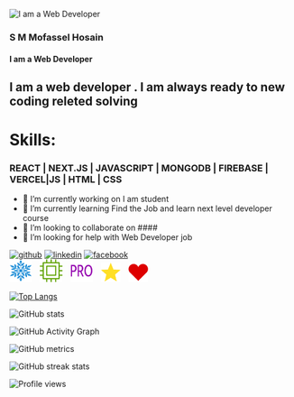 ![I am a Web Developer](https://media.licdn.com/dms/image/D5616AQHflftLd-KwiQ/profile-displaybackgroundimage-shrink_350_1400/0/1678386479585?e=1690416000&v=beta&t=Qro5hpZZMFx8IwERaCFxZ4GO8EFjhAP-ATu4b4swGJI)

###  S M Mofassel Hosain
#### I am a Web Developer

## I am a web developer . I am always ready to new coding releted solving

# Skills:
### REACT | NEXT.JS | JAVASCRIPT | MONGODB | FIREBASE | VERCEL|JS | HTML | CSS

- 🔭 I’m currently working on I am student 
- 🌱 I’m currently learning Find the Job and learn next level developer course 
- 👯 I’m looking to collaborate on #### 
- 🤔 I’m looking for help with Web Developer job 


[<img src='https://cdn.jsdelivr.net/npm/simple-icons@3.0.1/icons/github.svg' alt='github' height='40'>](https://github.com/Mofassel100)  [<img src='https://cdn.jsdelivr.net/npm/simple-icons@3.0.1/icons/linkedin.svg' alt='linkedin' height='40'>](https://www.linkedin.com/in/https://www.linkedin.com/in/s-m-mofassel-hosain-8ab969259//)  [<img src='https://cdn.jsdelivr.net/npm/simple-icons@3.0.1/icons/facebook.svg' alt='facebook' height='40'>](https://www.facebook.com/https://www.facebook.com/mdmofasselhosain.ishaq)   
<a href='https://archiveprogram.github.com/'><img src='https://raw.githubusercontent.com/acervenky/animated-github-badges/master/assets/acbadge.gif' width='40' height='40'></a> <a href='https://docs.github.com/en/developers'><img src='https://raw.githubusercontent.com/acervenky/animated-github-badges/master/assets/devbadge.gif' width='40' height='40'></a> <a href='https://github.com/pricing'><img src='https://raw.githubusercontent.com/acervenky/animated-github-badges/master/assets/pro.gif' width='40' height='40'></a> <a href='https://stars.github.com/'><img src='https://raw.githubusercontent.com/acervenky/animated-github-badges/master/assets/starbadge.gif' width='35' height='35'></a> <a href='https://docs.github.com/en/github/supporting-the-open-source-community-with-github-sponsors'><img src='https://raw.githubusercontent.com/acervenky/animated-github-badges/master/assets/sponsorbadge.gif' width='35' height='35'></a> 

[![Top Langs](https://github-readme-stats.vercel.app/api/top-langs/?username=Mofassel100)](https://github.com/anuraghazra/github-readme-stats)

![GitHub stats](https://github-readme-stats.vercel.app/api?username=Mofassel100&show_icons=true&count_private=true)  

![GitHub Activity Graph](https://activity-graph.herokuapp.com/graph?username=Mofassel100)  

![GitHub metrics](https://metrics.lecoq.io/Mofassel100)  

![GitHub streak stats](https://streak-stats.demolab.com/?user=Mofassel100)  

![Profile views](https://gpvc.arturio.dev/Mofassel100)  
